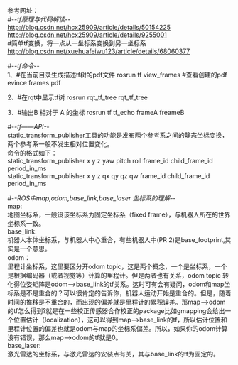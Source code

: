 参考网址： \
#-*-tf原理与代码解读-*- \
http://blog.csdn.net/hcx25909/article/details/50154225 \
http://blog.csdn.net/hcx25909/article/details/9255001 \
#简单tf变换，将一点从一坐标系变换到另一坐标系 \
http://blog.csdn.net/xuehuafeiwu123/article/details/68060377 

#-*-tf命令-*- \
1、#在当前目录生成描述tf树的pdf文件
    rosrun tf view_frames
  #查看创建的pdf
   evince frames.pdf

2、#在rqt中显示tf树
    rosrun rqt_tf_tree rqt_tf_tree
    
3、#输出B 相对于 A 的坐标
    rosrun tf tf_echo frameA freameB

#-*-tf——API-*- \
static_transform_publisher工具的功能是发布两个参考系之间的静态坐标变换，两个参考系一般不发生相对位置变化。 \
命令的格式如下： \
    static_transform_publisher x y z yaw pitch roll frame_id child_frame_id period_in_ms \
    static_transform_publisher x y z qx qy qz qw frame_id child_frame_id  period_in_ms 
    
#-*-ROS中map,odom,base_link,base_laser 坐标系的理解-*- \
map:\
    地图坐标系，一般设该坐标系为固定坐标系（fixed frame），与机器人所在的世界坐标系一致。 \
base_link:\
    机器人本体坐标系，与机器人中心重合，有些机器人中(PR 2)是base_footprint,其实是一个意思。 \
odom：\
    里程计坐标系，这里要区分开odom topic，这是两个概念，一个是坐标系，一个是根据编码器（或者视觉等）计算的里程计。但是两者也有关系，odom topic 转化得位姿矩阵是odom-->base_link的tf关系。这时可有会有疑问，odom和map坐标系是不是重合的？可以很肯定的告诉你，机器人运动开始是重合的。但是，随着时间的推移是不重合的，而出现的偏差就是里程计的累积误差。那map-->odom的tf怎么得到?就是在一些校正传感器合作校正的package比如gmapping会给出一个位置估计（localization），这可以得到map-->base_link的tf，所以估计位置和里程计位置的偏差也就是odom与map的坐标系偏差。所以，如果你的odom计算没有错误，那么map-->odom的tf就是0。\
base_laser:\
    激光雷达的坐标系，与激光雷达的安装点有关，其与base_link的tf为固定的。
